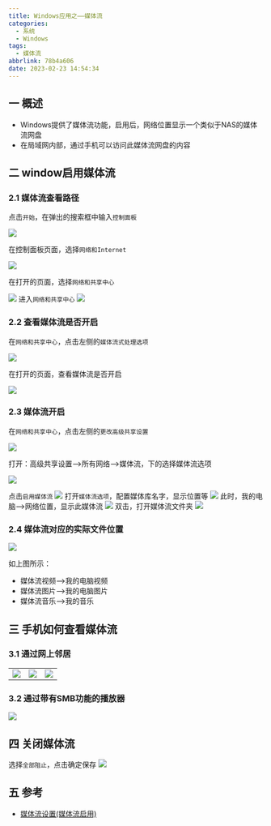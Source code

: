 ```yaml
---
title: Windows应用之——媒体流
categories:
  - 系统
  - Windows
tags:
  - 媒体流
abbrlink: 78b4a606
date: 2023-02-23 14:54:34
---
```

## 一 概述

* Windows提供了媒体流功能，启用后，网络位置显示一个类似于NAS的媒体流网盘
* 在局域网内部，通过手机可以访问此媒体流网盘的内容

<!--more-->

## 二  window启用媒体流

### 2.1 媒体流查看路径

点击`开始`，在弹出的搜索框中输入`控制面板`

![][1]

在控制面板页面，选择`网络和Internet`

![][2]

在打开的页面，选择`网络和共享中心`

![][3]
进入`网络和共享中心`
![][4]

### 2.2 查看媒体流是否开启

在`网络和共享中心`，点击左侧的`媒体流式处理选项`

![][5]

在打开的页面，查看媒体流是否开启

![][6]

### 2.3 媒体流开启

在`网络和共享中心`，点击左侧的`更改高级共享设置`

![][7]

打开：高级共享设置——>所有网络——>媒体流，下的选择媒体流选项

![][8]

点击`启用媒体流`
![][9]
打开`媒体流选项`，配置媒体库名字，显示位置等
![][10]
此时，我的电脑——>网络位置，显示此媒体流
![][11]
双击，打开媒体流文件夹
![][12]

### 2.4 媒体流对应的实际文件位置

![][13]

如上图所示：

* 媒体流视频——>我的电脑视频
* 媒体流图片——>我的电脑图片
* 媒体流音乐——>我的音乐

## 三 手机如何查看媒体流

### 3.1 通过网上邻居

|         |         |         |
| ------- | ------- | ------- |
| ![][14] | ![][15] | ![][16] |

### 3.2 通过带有SMB功能的播放器

![][17]

## 四 关闭媒体流
选择`全部阻止`，点击确定保存
![][18]

## 五 参考
* [媒体流设置(媒体流启用)](http://www.ekangw.net/a/diannaojiqiao/2022/1113/565594.html)


[1]:https://jsd.onmicrosoft.cn/gh/PGzxc/CDN/blog-windows/windows-stream-media-control-search.png
[2]:https://jsd.onmicrosoft.cn/gh/PGzxc/CDN/blog-windows/windows-steam-media-internet.png
[3]:https://jsd.onmicrosoft.cn/gh/PGzxc/CDN/blog-windows/windows-steam-media-internet-share.png
[4]:https://jsd.onmicrosoft.cn/gh/PGzxc/CDN/blog-windows/windows-steam-media-internet-share-center.png
[5]:https://jsd.onmicrosoft.cn/gh/PGzxc/CDN/blog-windows/windows-steam-media-deal-option.png
[6]:https://jsd.onmicrosoft.cn/gh/PGzxc/CDN/blog-windows/windows-steam-media-is-open.png
[7]:https://jsd.onmicrosoft.cn/gh/PGzxc/CDN/blog-windows/windows-steam-media-share-change.png
[8]:https://jsd.onmicrosoft.cn/gh/PGzxc/CDN/blog-windows/windows-steam-media-internet-all.png
[9]:https://jsd.onmicrosoft.cn/gh/PGzxc/CDN/blog-windows/windows-steam-media-open-media.png
[10]:https://jsd.onmicrosoft.cn/gh/PGzxc/CDN/blog-windows/windows-steam-media--open-set.png
[11]:https://jsd.onmicrosoft.cn/gh/PGzxc/CDN/blog-windows/windows-steam-media-internet-position-show.png
[12]:https://jsd.onmicrosoft.cn/gh/PGzxc/CDN/blog-windows/windows-steam-media--folder.png
[13]:https://jsd.onmicrosoft.cn/gh/PGzxc/CDN/blog-windows/windows-steam-media-nas-folder-relate.png
[14]:https://jsd.onmicrosoft.cn/gh/PGzxc/CDN/blog-windows/windows-steam-media-phone-1.png
[15]:https://jsd.onmicrosoft.cn/gh/PGzxc/CDN/blog-windows/windows-steam-media-phone-2.png
[16]:https://jsd.onmicrosoft.cn/gh/PGzxc/CDN/blog-windows/windows-steam-media-phone-3.png
[17]:https://jsd.onmicrosoft.cn/gh/PGzxc/CDN/blog-windows/windows-steam-media-phone-4.png
[18]:https://jsd.onmicrosoft.cn/gh/PGzxc/CDN/blog-windows/windows-steam-media-stop.png